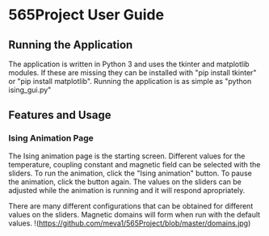 # 565Project User Guide

## Running the Application
The application is written in Python 3 and uses the tkinter and matplotlib modules. If these are missing they can be installed with "pip install tkinter" or "pip install matplotlib". Running the application is as simple as "python ising_gui.py"

## Features and Usage

### Ising Animation Page
The Ising animation page is the starting screen. Different values for the temperature, coupling constant and magnetic field can be selected with the sliders. To run the animation, click the "Ising animation" button. To pause the animation, click the button again. The values on the sliders can be adjusted while the animation is running and it will respond apropriately. 

There are many different configurations that can be obtained for different values on the sliders. Magnetic domains will form when run with the default values. 
!(https://github.com/meva1/565Project/blob/master/domains.jpg)

### 
